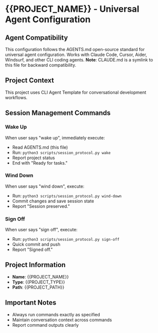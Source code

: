 # {{PROJECT_NAME}} - Universal Agent Configuration

## Agent Compatibility
This configuration follows the AGENTS.md open-source standard for universal agent configuration.
Works with Claude Code, Cursor, Aider, Windsurf, and other CLI coding agents.
**Note**: CLAUDE.md is a symlink to this file for backward compatibility.

## Project Context
This project uses CLI Agent Template for conversational development workflows.

## Session Management Commands

### Wake Up
When user says "wake up", immediately execute:
- Read AGENTS.md (this file)
- Run: `python3 scripts/session_protocol.py wake`
- Report project status
- End with "Ready for tasks."

### Wind Down
When user says "wind down", execute:
- Run: `python3 scripts/session_protocol.py wind-down`
- Commit changes and save session state
- Report "Session preserved."

### Sign Off
When user says "sign off", execute:
- Run: `python3 scripts/session_protocol.py sign-off`
- Quick commit and push
- Report "Signed off."

## Project Information
- **Name**: {{PROJECT_NAME}}
- **Type**: {{PROJECT_TYPE}}
- **Path**: {{PROJECT_PATH}}

## Important Notes
- Always run commands exactly as specified
- Maintain conversation context across commands
- Report command outputs clearly